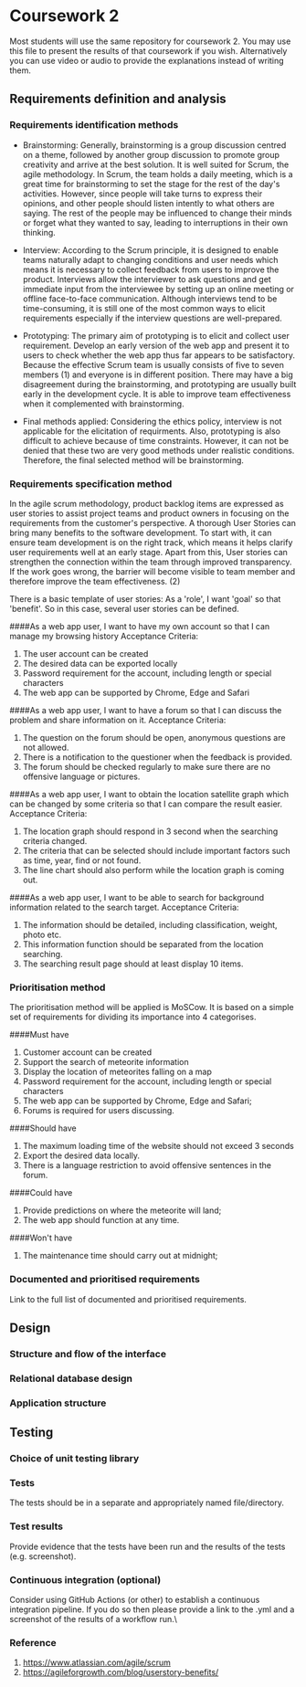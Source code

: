 # Coursework 2

 Most students will use the same repository for coursework 2. You may use this file to present the results of that
 coursework if you wish. Alternatively you can use video or audio to provide the explanations instead of writing them.

 ## Requirements definition and analysis
 ### Requirements identification methods
 - Brainstorming: Generally, brainstorming is a group discussion centred on a theme, followed by another group discussion 
   to promote group creativity and arrive at the best solution. It is well suited for Scrum, the agile methodology. In Scrum, 
   the team holds a daily meeting, which is a great time for brainstorming to set the stage for the rest of the day's activities.
   However, since people will take turns to express their opinions, and other people should listen intently to what others 
   are saying. The rest of the people may be influenced to change their minds or forget what they wanted to say, leading
   to interruptions in their own thinking.


 - Interview: According to the Scrum principle, it is designed to enable teams naturally adapt to changing conditions and
   user needs which means it is necessary to collect feedback from users to improve the product. Interviews allow the interviewer
   to ask questions and get immediate input from the interviewee by setting up an online meeting or offline face-to-face
   communication. Although interviews tend to be time-consuming, it is still one of the most common ways to elicit requirements
   especially if the interview questions are well-prepared.
   

 - Prototyping: The primary aim of prototyping is to elicit and collect user requirement. Develop an early version of the 
   web app and present it to users to check whether the web app thus far appears to be satisfactory. Because the effective
   Scrum team is usually consists of five to seven members (1) and everyone is in different position. There may have a big
   disagreement during the brainstorming, and prototyping are usually built early in the development cycle. It is able to 
   improve team effectiveness when it complemented with brainstorming.
   

  - Final methods applied: Considering the ethics policy, interview is not applicable for the elicitation of requirments.
    Also, prototyping is also difficult to achieve because of time constraints. However, it can not be denied that these 
    two are very good methods under realistic conditions. Therefore, the final selected method will
    be brainstorming.
 
 ### Requirements specification method
 In the agile scrum methodology, product backlog items are expressed as user stories to assist project teams and product 
 owners in focusing on the requirements from the customer's perspective. A thorough User Stories can bring many benefits 
 to the software development. To start with, it can ensure team development is on the right track, which means it helps 
 clarify user requirements well at an early stage. Apart from this, User stories can strengthen the connection within the
 team through improved transparency. If the work goes wrong, the barrier will become visible to team member and therefore
 improve the team effectiveness. (2) 

 There is a basic template of user stories: As a 'role', I want 'goal' so that 'benefit'. So in this case, several user 
 stories can be defined.

 ####As a web app user, I want to have my own account so that I can manage my browsing history
 Acceptance Criteria:
 1. The user account can be created
 2. The desired data can be exported locally
 3. Password requirement for the account, including length or special characters
 4. The web app can be supported by Chrome, Edge and Safari

 ####As a web app user, I want to have a forum so that I can discuss the problem and share information on it.
 Acceptance Criteria:
 1. The question on the forum should be open, anonymous questions are not allowed.
 2. There is a notification to the questioner when the feedback is provided.
 3. The forum should be checked regularly to make sure there are no offensive language or pictures.
    
 ####As a web app user, I want to obtain the location satellite graph which can be changed by some criteria so that I can compare the result easier.
 Acceptance Criteria:
 1. The location graph should respond in 3 second when the searching criteria changed.
 2. The criteria that can be selected should include important factors such as time, year, find or not found.
 3. The line chart should also perform while the location graph is coming out.
 
 ####As a web app user, I want to be able to search for background information related to the search target.
 Acceptance Criteria:
 1. The information should be detailed, including classification, weight, photo etc.
 2. This information function should be separated from the location searching.
 3. The searching result page should at least display 10 items.

 ### Prioritisation method
 The prioritisation method will be applied is MoSCow. It is based on a simple set of requirements for dividing its importance
 into 4 categorises. 
 
 ####Must have
 1. Customer account can be created
 2. Support the search of meteorite information
 3. Display the location of meteorites falling on a map
 4. Password requirement for the account, including length or special characters
 5. The web app can be supported by Chrome, Edge and Safari;
 6. Forums is required for users discussing.
 
 ####Should have
 1. The maximum loading time of the website should not exceed 3 seconds
 2. Export the desired data locally.
 3. There is a language restriction to avoid offensive sentences in the forum.

 ####Could have
 1. Provide predictions on where the meteorite will land;
 2. The web app should function at any time.
 
 ####Won't have
 1. The maintenance time should carry out at midnight;

 ### Documented and prioritised requirements
 Link to the full list of documented and prioritised requirements.


 ## Design
 ### Structure and flow of the interface
 

 ### Relational database design


 ### Application structure


 ## Testing
 ### Choice of unit testing library

 ### Tests
 The tests should be in a separate and appropriately named file/directory.

 ### Test results
 Provide evidence that the tests have been run and the results of the tests (e.g. screenshot).

 ### Continuous integration (optional)
 Consider using GitHub Actions (or other) to establish a continuous integration pipeline. If you do so then please provide a link to the .yml and a screenshot of the results of a workflow run.\
 
 ### Reference
 1. https://www.atlassian.com/agile/scrum
 2. https://agileforgrowth.com/blog/userstory-benefits/